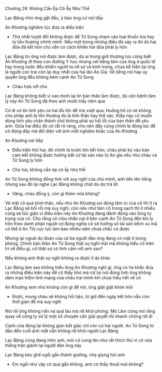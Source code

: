 




Chương 26: Không Cần Ép Cô Ấy Như Thế

Lạc Băng nhìn ông gật đầu, ý bảo ông cứ nói tiếp

An Khương nghiêm túc đưa ra điều kiện

- Thứ nhất tuyệt đối không được để Tử Song chạm vào loại thuốc kia hay tự tổn thương chính mình. Nếu một trong những điều đó xảy ra thì dù hai đứa đã kết hôn chú vẫn có cách khiến hai đứa phải ly hôn

Lạc Băng tin ông nói được làm được, dù ai trong giới thượng lưu cũng biết An Khương đi theo con đường Y học nhưng với tiếng tăm của ông ở quốc tế hay trong nước đều khiến người ta nể sợ và kính trọng, chưa kể hiện tại ông là người con trai còn lại duy nhất của hai lão An Gia. Về tiếng nói hay uy quyền ông đều không kém cạnh An Tử Song

- Cháu hứa với chú


Lạc Băng không biết vì sao mình lại tin bản thân làm được, dù căn bệnh tâm lý này An Tử Song đã theo anh mười mấy năm qua

Có lẽ có tin tình yêu cả hai đủ lớn để mà vượt qua. Huống hồ cô sẽ không cho phép anh bị tổn thương dù là tinh thần hay thể xác. Kiếp này cô muốn dùng tình yêu chân thành chứ không phải sự hối lỗi của bản thân để yêu anh. Giữa hai điều đó cô rất rõ ràng, cho nên đấy cũng chính là động lực để cô đứng đây mà đối diện với ánh mắt nghiêm khắc của An Khương

An Khương nói tiếp

- Điều kiện thứ hai, đó chính là trước khi kết hôn, cháu phải ký vào bản cam kết không được hưởng bất cứ tài sản nào từ An gia nếu như cháu và Tử Song ly hôn

- Chú hai, không cần ép cô ấy như thế

An Tử Song không đồng tình với suy nghĩ của chú mình, anh liền lên tiếng nhưng sau đó lại nghe Lạc Băng không chút do dự trả lời

- Vâng, cháu đồng ý, còn gì thêm nữa không?


Vẻ mặt cô quá bình thản, nếu như An Khương soi đúng tâm tư của cô thì ít ra Lạc Băng sẽ bối rối mà suy nghĩ, còn nếu như tâm cô trong sạch thì ít nhiều cũng sẽ tức giận vì điều kiện này An Khương đang đánh động vào lòng tự trọng của cô. Cho rằng cô chịu nhẫn nại ở bên cạnh An Tử Song đến khi ly hôn theo danh phận người vợ đúng nghĩa cô sẽ hưởng số tài sản kếch xù mà có thể ở An Thị cực lực làm bao nhiêu năm chưa chắc có được

Nhưng lại ngoài dự đoán của cả ba người đàn ông đang có mặt ở trong phòng. Chính bản thân An Tử Song thật sự nghĩ mãi mà không hiểu cô kiên trì về điều gì, cô thật sự có tình cảm với anh sao?

Nếu không anh thật sự nghĩ không ra được lí do khác

Lạc Băng làm sao không hiểu lòng An Khương nghĩ gì, ông có hà khắc đưa ra những điều kiện này để cô thấy khó mà rút lui nói đúng hơn ông không dám mạo hiểm tính mạng của cháu trai mình khi chưa hiểu hết về cô

An Khương xem như không còn gì để nói, ông giật giật khóe môi

- Được, mong cháu sẽ không hối hận, từ giờ đến ngày kết hôn vẫn còn thời gian để mà suy nghĩ

Nói rồi ông không nấn ná quá lâu mà rời khỏi phòng. Mộ Lâm cũng nói rằng quay về công ty xử lý một số chuyện cần giải quyết rồi nhanh chóng rời đi

Cánh cửa đóng lại không gian bất giác chỉ còn có hai người. An Tử Song từ đầu đến cuối ánh mắt vẫn không rời khỏi người Lạc Băng

Lạc Băng cũng đang nhìn anh, môi cô cong lên như rất thích thú vì cô vừa thắng trận giành lại người đàn ông này

Lạc Băng kéo ghế ngồi gần thành giường, nhẹ giọng hỏi anh

- Em ngồi như vậy có quá gần không, anh có thấy thoải mái không?




